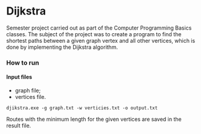 # Dijkstra

Semester project carried out as part of the Computer Programming Basics classes. The subject of the project was to create a program to find the shortest paths between a given graph vertex and all other vertices, which is done by implementing the Dijkstra algorithm. 

### How to run
#### Input files
- graph file;
- vertices file.

```
djikstra.exe -g graph.txt -w verticies.txt -o output.txt
```

Routes with the minimum length for the given vertices are saved in the result file.

